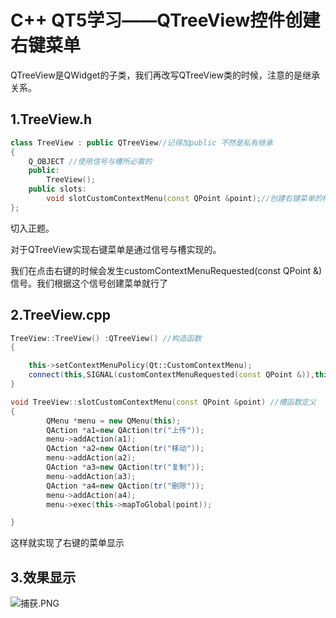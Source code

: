 # C++ QT5学习——QTreeView控件创建右键菜单

QTreeView是QWidget的子类，我们再改写QTreeView类的时候，注意的是继承关系。

## 1.**TreeView.h**

```c++
class TreeView : public QTreeView//记得加public 不然是私有继承
{
    Q_OBJECT //使用信号与槽所必需的
    public:
        TreeView();   
    public slots:
        void slotCustomContextMenu(const QPoint &point);//创建右键菜单的槽函数
};
```

切入正题。

对于QTreeView实现右键菜单是通过信号与槽实现的。

我们在点击右键的时候会发生customContextMenuRequested(const QPoint &)信号。我们根据这个信号创建菜单就行了

## 2.TreeView.cpp

```c++
TreeView::TreeView() :QTreeView() //构造函数
{

    this->setContextMenuPolicy(Qt::CustomContextMenu);
    connect(this,SIGNAL(customContextMenuRequested(const QPoint &)),this, SLOT(slotCustomContextMenu(const QPoint &)));
}

void TreeView::slotCustomContextMenu(const QPoint &point) //槽函数定义
{
        QMenu *menu = new QMenu(this);
        QAction *a1=new QAction(tr("上传"));
        menu->addAction(a1);
        QAction *a2=new QAction(tr("移动"));
        menu->addAction(a2);
        QAction *a3=new QAction(tr("复制"));
        menu->addAction(a3);
        QAction *a4=new QAction(tr("删除"));
        menu->addAction(a4);
        menu->exec(this->mapToGlobal(point));

}
```

这样就实现了右键的菜单显示

## 3.效果显示

![捕获.PNG](https://i.loli.net/2019/10/05/mlSvxa1MjtgJN2p.png)